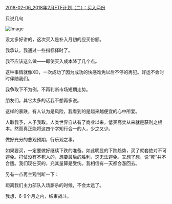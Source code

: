 [2018-02-06_2018年2月ETF计划（二）：买入两份](https://mp.weixin.qq.com/s?__biz=MzIwMTIzNDMwNA==&mid=2653408740&idx=1&sn=0ddc33c5999b959e2c7c84ab2ccd0aac&chksm=8d226f0bba55e61d348e11c5a3a7cb69b3667720de765f99c0ab43b9ce041e50c1bfacc400f4&scene=27#wechat_redirect)





只说几句



![Image](https://mmbiz.qpic.cn/mmbiz_png/SEPick5M9xjNo9xNIkct6Xz0fE7iayomd2LpDYAqVKQVK56icuQesb3IqzdSqAEhABXQVak1kn06vjobMHJaibt5zQ/640?wx_fmt=png&tp=webp&wxfrom=5&wx_lazy=1&wx_co=1)

没太多好讲的，这次买入是补入月初的应买份额。



我承认，我通过一些指标择时了。



我不应该这么做——即使买入成本降了几个点。



这种事情就像XD，一次成功了因为成功的快感难免以后不停的再犯。好运不会时时伴随我们。



我争取下不为例，不再判断市场短期走势。



朋友们，其它太多的话我不想再多说。



这样的暴跌，有人认为是风险，我看到的是越来越便宜的心中所爱。



人取我予，人予我取。人类世界自从有了商业以来，低买高卖从来就是获利之根本。然而真正能将这四个字知行合一的人，少之又少。



做好充分的悲观预期，行乐观之事。



如果要买，一定要做好继续下跌的准备。如此明显的下跌趋势，买了就套绝对不可避免。打仗没有不死人的，想要最后的胜利，这无法避免。又想了想，说“死”并不合适。我们现在买的，充其量算是受伤。我相信有一天都会涨回去。







另有一点再主观判断一下：



距离我们主力部队入场厮杀的时候，不会太远了。



我想，6-9个月之内，结束战斗。